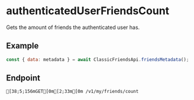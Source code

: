 
# authenticatedUserFriendsCount
Gets the amount of friends the authenticated user has.



## Example
```js copy showLineNumbers
const { data: metadata } = await ClassicFriendsApi.friendsMetadata(); 
```

## Endpoint
```ansi
[38;5;156mGET[0m[2;33m[0m /v1/my/friends/count
```
  